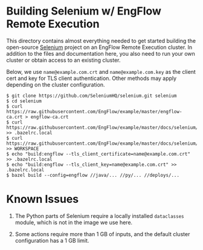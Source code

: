 # Building Selenium w/ EngFlow Remote Execution

This directory contains almost everything needed to get started building the open-source
[Selenium](https://github.com/SeleniumHQ/selenium) project on an EngFlow Remote Execution cluster.
In addition to the files and documentation here, you also need to run your own cluster or obtain
access to an existing cluster.

Below, we use `name@example.com.crt` and `name@example.com.key` as the client cert and key for
TLS client authentication. Other methods may apply depending on the cluster configuration.

```
$ git clone https://github.com/SeleniumHQ/selenium.git selenium
$ cd selenium
$ curl https://raw.githubusercontent.com/EngFlow/example/master/engflow-ca.crt > engflow-ca.crt
$ curl https://raw.githubusercontent.com/EngFlow/example/master/docs/selenium/bazelrc >> .bazelrc.local
$ curl https://raw.githubusercontent.com/EngFlow/example/master/docs/selenium/WORKSPACE >> WORKSPACE
$ echo "build:engflow --tls_client_certificate=name@example.com.crt" >> .bazelrc.local
$ echo "build:engflow --tls_client_key=name@example.com.crt" >> .bazelrc.local
$ bazel build --config=engflow //java/... //py/... //deploys/...
```

# Known Issues

1. The Python parts of Selenium require a locally installed `dataclasses` module, which is not in the
image we use here.

2. Some actions require more than 1 GB of inputs, and the default cluster configuration has a 1 GB limit.
